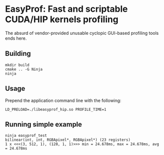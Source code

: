 # EasyProf: Fast and scriptable CUDA/HIP kernels profiling

The absurd of vendor-provided unusable cyclopic GUI-based profiling tools ends here.

## Building

```
mkdir build
cmake .. -G Ninja
ninja
```

## Usage

Prepend the application command line with the following:

```
LD_PRELOAD=./libeasyprof_hip.so PROFILE_TIME=1
```

## Running simple example

```
ninja easyprof_test
bilinear(int, int, RGBApixel*, RGBApixel*) (23 registers)
1 x <<<(3, 512, 1), (128, 1, 1)>>> min = 24.678ms, max = 24.678ms, avg = 24.678ms
```


